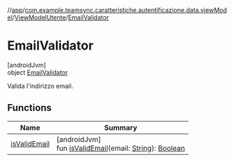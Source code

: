 //[app](../../../../index.md)/[com.example.teamsync.caratteristiche.autentificazione.data.viewModel](../../index.md)/[ViewModelUtente](../index.md)/[EmailValidator](index.md)

# EmailValidator

[androidJvm]\
object [EmailValidator](index.md)

Valida l'indirizzo email.

## Functions

| Name | Summary |
|---|---|
| [isValidEmail](is-valid-email.md) | [androidJvm]<br>fun [isValidEmail](is-valid-email.md)(email: [String](https://kotlinlang.org/api/latest/jvm/stdlib/kotlin/-string/index.html)): [Boolean](https://kotlinlang.org/api/latest/jvm/stdlib/kotlin/-boolean/index.html) |
